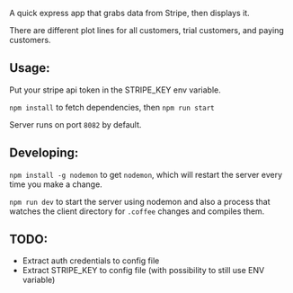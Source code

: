 A quick express app that grabs data from Stripe, then displays it.

There are different plot lines for all customers, trial customers, and paying customers.

## Usage:
Put your stripe api token in the STRIPE_KEY env variable.

`npm install` to fetch dependencies, then `npm run start`

Server runs on port `8082` by default.

## Developing:
`npm install -g nodemon` to get `nodemon`, which will restart the server every time you make a change.

`npm run dev` to start the server using nodemon and also a process that watches the client directory for `.coffee` changes and compiles them.

## TODO:

- Extract auth credentials to config file
- Extract STRIPE_KEY to config file (with possibility to still use ENV variable)